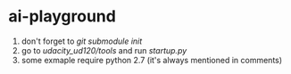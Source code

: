 # ai-playground

1. don't forget to *git submodule init*
2. go to *udacity_ud120/tools* and run *startup.py*
3. some exmaple require python 2.7 (it's always mentioned in comments)